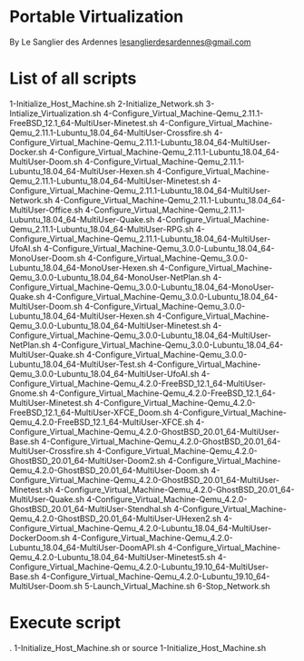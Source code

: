 Portable Virtualization  
=======================  
  
By Le Sanglier des Ardennes <lesanglierdesardennes@gmail.com>

List of all scripts
===================

1-Initialize_Host_Machine.sh
2-Initialize_Network.sh
3-Intialize_Virtualization.sh
4-Configure_Virtual_Machine-Qemu_2.11.1-FreeBSD_12.1_64-MultiUser-Minetest.sh
4-Configure_Virtual_Machine-Qemu_2.11.1-Lubuntu_18.04_64-MultiUser-Crossfire.sh
4-Configure_Virtual_Machine-Qemu_2.11.1-Lubuntu_18.04_64-MultiUser-Docker.sh
4-Configure_Virtual_Machine-Qemu_2.11.1-Lubuntu_18.04_64-MultiUser-Doom.sh
4-Configure_Virtual_Machine-Qemu_2.11.1-Lubuntu_18.04_64-MultiUser-Hexen.sh
4-Configure_Virtual_Machine-Qemu_2.11.1-Lubuntu_18.04_64-MultiUser-Minetest.sh
4-Configure_Virtual_Machine-Qemu_2.11.1-Lubuntu_18.04_64-MultiUser-Network.sh
4-Configure_Virtual_Machine-Qemu_2.11.1-Lubuntu_18.04_64-MultiUser-Office.sh
4-Configure_Virtual_Machine-Qemu_2.11.1-Lubuntu_18.04_64-MultiUser-Quake.sh
4-Configure_Virtual_Machine-Qemu_2.11.1-Lubuntu_18.04_64-MultiUser-RPG.sh
4-Configure_Virtual_Machine-Qemu_2.11.1-Lubuntu_18.04_64-MultiUser-UfoAI.sh
4-Configure_Virtual_Machine-Qemu_3.0.0-Lubuntu_18.04_64-MonoUser-Doom.sh
4-Configure_Virtual_Machine-Qemu_3.0.0-Lubuntu_18.04_64-MonoUser-Hexen.sh
4-Configure_Virtual_Machine-Qemu_3.0.0-Lubuntu_18.04_64-MonoUser-NetPlan.sh
4-Configure_Virtual_Machine-Qemu_3.0.0-Lubuntu_18.04_64-MonoUser-Quake.sh
4-Configure_Virtual_Machine-Qemu_3.0.0-Lubuntu_18.04_64-MultiUser-Doom.sh
4-Configure_Virtual_Machine-Qemu_3.0.0-Lubuntu_18.04_64-MultiUser-Hexen.sh
4-Configure_Virtual_Machine-Qemu_3.0.0-Lubuntu_18.04_64-MultiUser-Minetest.sh
4-Configure_Virtual_Machine-Qemu_3.0.0-Lubuntu_18.04_64-MultiUser-NetPlan.sh
4-Configure_Virtual_Machine-Qemu_3.0.0-Lubuntu_18.04_64-MultiUser-Quake.sh
4-Configure_Virtual_Machine-Qemu_3.0.0-Lubuntu_18.04_64-MultiUser-Test.sh
4-Configure_Virtual_Machine-Qemu_3.0.0-Lubuntu_18.04_64-MultiUser-UfoAI.sh
4-Configure_Virtual_Machine-Qemu_4.2.0-FreeBSD_12.1_64-MultiUser-Gnome.sh
4-Configure_Virtual_Machine-Qemu_4.2.0-FreeBSD_12.1_64-MultiUser-Minetest.sh
4-Configure_Virtual_Machine-Qemu_4.2.0-FreeBSD_12.1_64-MultiUser-XFCE_Doom.sh
4-Configure_Virtual_Machine-Qemu_4.2.0-FreeBSD_12.1_64-MultiUser-XFCE.sh
4-Configure_Virtual_Machine-Qemu_4.2.0-GhostBSD_20.01_64-MultiUser-Base.sh
4-Configure_Virtual_Machine-Qemu_4.2.0-GhostBSD_20.01_64-MultiUser-Crossfire.sh
4-Configure_Virtual_Machine-Qemu_4.2.0-GhostBSD_20.01_64-MultiUser-Doom2.sh
4-Configure_Virtual_Machine-Qemu_4.2.0-GhostBSD_20.01_64-MultiUser-Doom.sh
4-Configure_Virtual_Machine-Qemu_4.2.0-GhostBSD_20.01_64-MultiUser-Minetest.sh
4-Configure_Virtual_Machine-Qemu_4.2.0-GhostBSD_20.01_64-MultiUser-Quake.sh
4-Configure_Virtual_Machine-Qemu_4.2.0-GhostBSD_20.01_64-MultiUser-Stendhal.sh
4-Configure_Virtual_Machine-Qemu_4.2.0-GhostBSD_20.01_64-MultiUser-UHexen2.sh
4-Configure_Virtual_Machine-Qemu_4.2.0-Lubuntu_18.04_64-MultiUser-DockerDoom.sh
4-Configure_Virtual_Machine-Qemu_4.2.0-Lubuntu_18.04_64-MultiUser-DoomAPI.sh
4-Configure_Virtual_Machine-Qemu_4.2.0-Lubuntu_18.04_64-MultiUser-Minetest5.sh
4-Configure_Virtual_Machine-Qemu_4.2.0-Lubuntu_19.10_64-MultiUser-Base.sh
4-Configure_Virtual_Machine-Qemu_4.2.0-Lubuntu_19.10_64-MultiUser-Doom.sh
5-Launch_Virtual_Machine.sh
6-Stop_Network.sh


Execute script
==============

. 1-Initialize_Host_Machine.sh
or
source 1-Initialize_Host_Machine.sh
